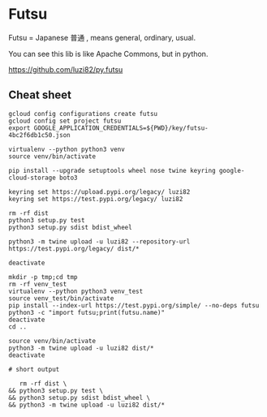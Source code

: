 # Futsu

Futsu = Japanese 普通 , means general, ordinary, usual.

You can see this lib is like Apache Commons, but in python.

https://github.com/luzi82/py.futsu


## Cheat sheet

```
gcloud config configurations create futsu
gcloud config set project futsu
export GOOGLE_APPLICATION_CREDENTIALS=${PWD}/key/futsu-4bc2f6db1c50.json

virtualenv --python python3 venv
source venv/bin/activate

pip install --upgrade setuptools wheel nose twine keyring google-cloud-storage boto3

keyring set https://upload.pypi.org/legacy/ luzi82
keyring set https://test.pypi.org/legacy/ luzi82

rm -rf dist
python3 setup.py test
python3 setup.py sdist bdist_wheel

python3 -m twine upload -u luzi82 --repository-url https://test.pypi.org/legacy/ dist/*

deactivate

mkdir -p tmp;cd tmp
rm -rf venv_test
virtualenv --python python3 venv_test
source venv_test/bin/activate
pip install --index-url https://test.pypi.org/simple/ --no-deps futsu
python3 -c "import futsu;print(futsu.name)"
deactivate
cd ..

source venv/bin/activate
python3 -m twine upload -u luzi82 dist/*
deactivate

# short output

   rm -rf dist \
&& python3 setup.py test \
&& python3 setup.py sdist bdist_wheel \
&& python3 -m twine upload -u luzi82 dist/*

```
